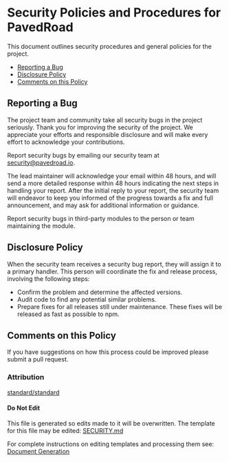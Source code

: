 # Security Policies and Procedures for PavedRoad

This document outlines security procedures and general policies for the project.

  * [Reporting a Bug](#reporting-a-bug)
  * [Disclosure Policy](#disclosure-policy)
  * [Comments on this Policy](#comments-on-this-policy)

## Reporting a Bug

The project team and community take all security bugs in the project seriously.
Thank you for improving the security of the project. We appreciate your efforts and
responsible disclosure and will make every effort to acknowledge your
contributions.

Report security bugs by emailing our security team at security@pavedroad.io.

The lead maintainer will acknowledge your email within 48 hours, and will send a
more detailed response within 48 hours indicating the next steps in handling
your report. After the initial reply to your report, the security team will
endeavor to keep you informed of the progress towards a fix and full
announcement, and may ask for additional information or guidance.

Report security bugs in third-party modules to the person or team maintaining
the module.

## Disclosure Policy

When the security team receives a security bug report, they will assign it to a
primary handler. This person will coordinate the fix and release process,
involving the following steps:

  * Confirm the problem and determine the affected versions.
  * Audit code to find any potential similar problems.
  * Prepare fixes for all releases still under maintenance. These fixes will be
    released as fast as possible to npm.

## Comments on this Policy

If you have suggestions on how this process could be improved please submit a
pull request.

### Attribution

[standard/standard](https://github.com/standard/standard/blob/master/SECURITY.md)

#### Do Not Edit
This file is generated so edits made to it will be overwritten.
The template for this file may be edited:
[SECURITY.md](/assets/templates/oss-default/SECURITY.md)

For complete instructions on editing templates and processing them see:
[Document Generation](/assets/README.md)
